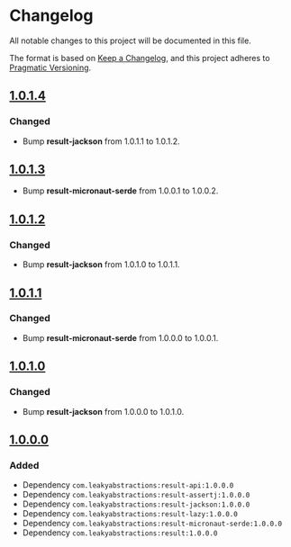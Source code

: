 
# Changelog

All notable changes to this project will be documented in this file.

The format is based on [Keep a Changelog](https://keepachangelog.com/en/1.1.0/),
and this project adheres to [Pragmatic Versioning](https://pragver.github.io/spec/1.0.0.0.html).


## [1.0.1.4]

### Changed

- Bump **result-jackson** from 1.0.1.1 to 1.0.1.2.


## [1.0.1.3]

- Bump **result-micronaut-serde** from 1.0.0.1 to 1.0.0.2.


## [1.0.1.2]

### Changed

- Bump **result-jackson** from 1.0.1.0 to 1.0.1.1.


## [1.0.1.1]

### Changed

- Bump **result-micronaut-serde** from 1.0.0.0 to 1.0.0.1.


## [1.0.1.0]

### Changed

- Bump **result-jackson** from 1.0.0.0 to 1.0.1.0.


## [1.0.0.0]

### Added

- Dependency `com.leakyabstractions:result-api:1.0.0.0`
- Dependency `com.leakyabstractions:result-assertj:1.0.0.0`
- Dependency `com.leakyabstractions:result-jackson:1.0.0.0`
- Dependency `com.leakyabstractions:result-lazy:1.0.0.0`
- Dependency `com.leakyabstractions:result-micronaut-serde:1.0.0.0`
- Dependency `com.leakyabstractions:result:1.0.0.0`


[1.0.0.0]: https://github.com/LeakyAbstractions/result-bom/releases/tag/1.0.0.0
[1.0.1.0]: https://github.com/LeakyAbstractions/result-bom/releases/tag/1.0.1.0
[1.0.1.1]: https://github.com/LeakyAbstractions/result-bom/releases/tag/1.0.1.1
[1.0.1.2]: https://github.com/LeakyAbstractions/result-bom/releases/tag/1.0.1.2
[1.0.1.3]: https://github.com/LeakyAbstractions/result-bom/releases/tag/1.0.1.3
[1.0.1.4]: https://github.com/LeakyAbstractions/result-bom/releases/tag/1.0.1.4
